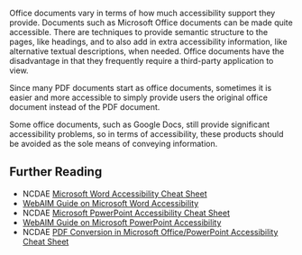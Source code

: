 Office documents vary in terms of how much accessibility support they
provide. Documents such as Microsoft Office documents can be made quite
accessible. There are techniques to provide semantic structure to the
pages, like headings, and to also add in extra accessibility
information, like alternative textual descriptions, when needed. Office
documents have the disadvantage in that they frequently require a
third-party application to view.

Since many PDF documents start as office documents, sometimes it is
easier and more accessible to simply provide users the original office
document instead of the PDF document.

Some office documents, such as Google Docs, still provide significant
accessibility problems, so in terms of accessibility, these products
should be avoided as the sole means of conveying information.

Further Reading
---------------

-   NCDAE [Microsoft Word Accessibility Cheat
    Sheet](http://ncdae.org/resources/cheatsheets/word.php)
-   [WebAIM Guide on Microsoft Word
    Accessibility](http://webaim.org/techniques/word/)
-   NCDAE [Microsoft PpwerPoint Accessibility Cheat
    Sheet](http://ncdae.org/resources/cheatsheets/powerpoint.php)
-   [WebAIM Guide on Microsoft PowerPoint
    Accessibility](http://webaim.org/techniques/powerpoint/)
-   NCDAE [PDF Conversion in Microsoft Office/PowerPoint Accessibility
    Cheat Sheet](http://ncdae.org/resources/cheatsheets/pdf.php)

